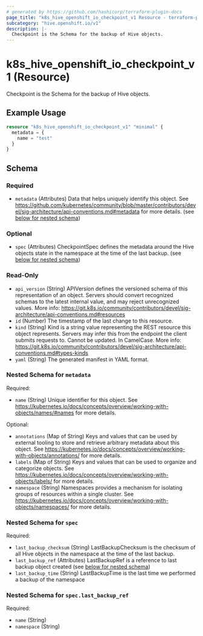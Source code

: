 ```yaml
---
# generated by https://github.com/hashicorp/terraform-plugin-docs
page_title: "k8s_hive_openshift_io_checkpoint_v1 Resource - terraform-provider-k8s"
subcategory: "hive.openshift.io/v1"
description: |-
  Checkpoint is the Schema for the backup of Hive objects.
---
```


# k8s_hive_openshift_io_checkpoint_v1 (Resource)

Checkpoint is the Schema for the backup of Hive objects.

## Example Usage

```terraform
resource "k8s_hive_openshift_io_checkpoint_v1" "minimal" {
  metadata = {
    name = "test"
  }
}
```

<!-- schema generated by tfplugindocs -->
## Schema

### Required

- `metadata` (Attributes) Data that helps uniquely identify this object. See https://github.com/kubernetes/community/blob/master/contributors/devel/sig-architecture/api-conventions.md#metadata for more details. (see [below for nested schema](#nestedatt--metadata))

### Optional

- `spec` (Attributes) CheckpointSpec defines the metadata around the Hive objects state in the namespace at the time of the last backup. (see [below for nested schema](#nestedatt--spec))

### Read-Only

- `api_version` (String) APIVersion defines the versioned schema of this representation of an object. Servers should convert recognized schemas to the latest internal value, and may reject unrecognized values. More info: https://git.k8s.io/community/contributors/devel/sig-architecture/api-conventions.md#resources
- `id` (Number) The timestamp of the last change to this resource.
- `kind` (String) Kind is a string value representing the REST resource this object represents. Servers may infer this from the endpoint the client submits requests to. Cannot be updated. In CamelCase. More info: https://git.k8s.io/community/contributors/devel/sig-architecture/api-conventions.md#types-kinds
- `yaml` (String) The generated manifest in YAML format.

<a id="nestedatt--metadata"></a>
### Nested Schema for `metadata`

Required:

- `name` (String) Unique identifier for this object. See https://kubernetes.io/docs/concepts/overview/working-with-objects/names/#names for more details.

Optional:

- `annotations` (Map of String) Keys and values that can be used by external tooling to store and retrieve arbitrary metadata about this object. See https://kubernetes.io/docs/concepts/overview/working-with-objects/annotations/ for more details.
- `labels` (Map of String) Keys and values that can be used to organize and categorize objects. See https://kubernetes.io/docs/concepts/overview/working-with-objects/labels/ for more details.
- `namespace` (String) Namespaces provides a mechanism for isolating groups of resources within a single cluster. See https://kubernetes.io/docs/concepts/overview/working-with-objects/namespaces/ for more details.


<a id="nestedatt--spec"></a>
### Nested Schema for `spec`

Required:

- `last_backup_checksum` (String) LastBackupChecksum is the checksum of all Hive objects in the namespace at the time of the last backup.
- `last_backup_ref` (Attributes) LastBackupRef is a reference to last backup object created (see [below for nested schema](#nestedatt--spec--last_backup_ref))
- `last_backup_time` (String) LastBackupTime is the last time we performed a backup of the namespace

<a id="nestedatt--spec--last_backup_ref"></a>
### Nested Schema for `spec.last_backup_ref`

Required:

- `name` (String)
- `namespace` (String)


